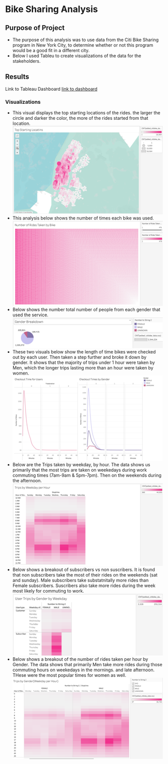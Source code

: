 # Bike Sharing Analysis
## Purpose of Project
* The purpose of this analysis was to use data from the Citi Bike Sharing program in New York City, to determine whether or not this program would be a good fit in a different city.
* Below I used Tableu to create visualizations of the data for the stakeholders.
## Results
Link to Tableau Dashboard 
[link to dashboard](https://public.tableau.com/shared/WTMN33G8M?:display_count=n&:origin=viz_share_link)
### Visualizations 
* This visual displays the top starting locations of the rides.  the larger the circle and darker the color, the more of the rides started from that location.
![](images/Top_Starting_Locations.png)
* This analysis below shows the number of times each bike was used.
![](images/rides_per_bike.png)
* Below shows the number total number of people from each gender that used the service.
![](https://github.com/mackenziecoushayrichter/bikesharing/blob/main/images/Gender_Breakdown.png)
* These two visuals below show the length of time bikes were checked out by each user.  Then taken a step further and broke it down by gender.  It shows that the majority of trips under 1 hour were taken by Men, which the longer trips lasting more than an hour were taken by women.
![](images/checkout_times.png)
* Below are the Trips taken by weekday, by hour. The data shows us primarily that the most trips are taken on weekedays during work commuting times (7am-9am & 5pm-7pm). Then on the weekends during the afternoon.
![](images/trips_day_hour.png)
* Below shows a breakout of subscribers vs non suscribers.  It is found that non subscribers take the most of their rides on the weekends (sat and sunday).  Male subscribers take substatnitally more rides than Female subscribers. Suscribers also take more rides during the week most likely for commuting to work.
![](images/trips_gender_day_usertime.png)
* Below shows a breakout of the number of rides taken per hour by Gender.  The data shows that primarily Men take more rides during those commuting hours on weekedays in the mornings.   and late afternoon.  THese were the most popular times for women as well.
![](images/trips_weekday_hour_gender.png)
